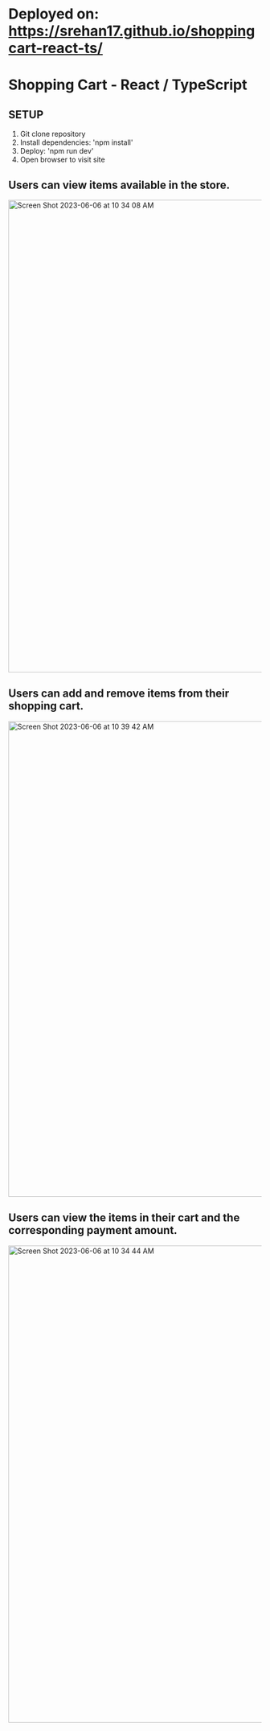 # Deployed on: https://srehan17.github.io/shoppingcart-react-ts/

# Shopping Cart - React / TypeScript

## SETUP

1. Git clone repository
2. Install dependencies: 'npm install'
3. Deploy: 'npm run dev'
4. Open browser to visit site

## Users can view items available in the store.
 
<img width="940" alt="Screen Shot 2023-06-06 at 10 34 08 AM" src="https://github.com/srehan17/shoppingCart-ReactTS/assets/28539842/741132c1-63c9-41be-a2e7-455d1d252d25">

## Users can add and remove items from their shopping cart.

<img width="946" alt="Screen Shot 2023-06-06 at 10 39 42 AM" src="https://github.com/srehan17/shoppingCart-ReactTS/assets/28539842/b3454a7d-de49-4d53-82c2-3e1dde97ca8a">

## Users can view the items in their cart and the corresponding payment amount.

<img width="949" alt="Screen Shot 2023-06-06 at 10 34 44 AM" src="https://github.com/srehan17/shoppingCart-ReactTS/assets/28539842/17e747df-7239-46fb-8c31-cadde64ea575">



